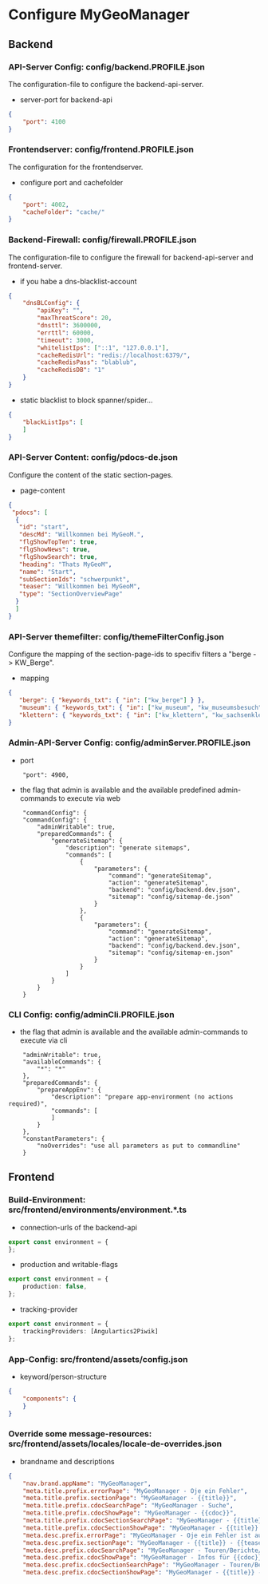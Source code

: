 # Configure MyGeoManager

## Backend

### API-Server Config: config/backend.PROFILE.json
The configuration-file to configure the backend-api-server.

- server-port for backend-api
```json
{
    "port": 4100
}
```

### Frontendserver: config/frontend.PROFILE.json
The configuration for the frontendserver.

- configure port and cachefolder
```json
{
    "port": 4002,
    "cacheFolder": "cache/"
} 
```

### Backend-Firewall: config/firewall.PROFILE.json
The configuration-file to configure the firewall for backend-api-server and frontend-server.

- if you habe a dns-blacklist-account
```json
{
    "dnsBLConfig": {
        "apiKey": "",
        "maxThreatScore": 20,
        "dnsttl": 3600000,
        "errttl": 60000,
        "timeout": 3000,
        "whitelistIps": ["::1", "127.0.0.1"],
        "cacheRedisUrl": "redis://localhost:6379/",
        "cacheRedisPass": "blablub",
        "cacheRedisDB": "1"
    }
}
```
- static blacklist to block spanner/spider...
```json
{
    "blackListIps": [
    ]
}
```

### API-Server Content: config/pdocs-de.json
Configure the content of the static section-pages.

- page-content
```json
{
 "pdocs": [
  {
   "id": "start",
   "descMd": "Willkommen bei MyGeoM.",
   "flgShowTopTen": true,
   "flgShowNews": true,
   "flgShowSearch": true,
   "heading": "Thats MyGeoM",
   "name": "Start",
   "subSectionIds": "schwerpunkt",
   "teaser": "Willkommen bei MyGeoM",
   "type": "SectionOverviewPage"
  }
  ]
}
```

### API-Server themefilter: config/themeFilterConfig.json
Configure the mapping of the section-page-ids to specifiv filters a "berge -> KW_Berge".

- mapping
```json
{ 
   "berge": { "keywords_txt": { "in": ["kw_berge"] } },
   "museum": { "keywords_txt": { "in": ["kw_museum", "kw_museumsbesuch"] } },
   "klettern": { "keywords_txt": { "in": ["kw_klettern", "kw_sachsenklettern", "kw_sportklettern", "kw_alpinklettern"] } }
}
```

### Admin-API-Server Config: config/adminServer.PROFILE.json
- port
```
    "port": 4900,
```
- the flag that admin is available and the available predefined admin-commands to execute via web
```
    "commandConfig": {
    "commandConfig": {
        "adminWritable": true,
        "preparedCommands": {
            "generateSitemap": {
                "description": "generate sitemaps",
                "commands": [
                    {
                        "parameters": {
                            "command": "generateSitemap",
                            "action": "generateSitemap",
                            "backend": "config/backend.dev.json",
                            "sitemap": "config/sitemap-de.json"
                        }
                    },
                    {
                        "parameters": {
                            "command": "generateSitemap",
                            "action": "generateSitemap",
                            "backend": "config/backend.dev.json",
                            "sitemap": "config/sitemap-en.json"
                        }
                    }
                ]
            }
        }
    }
```

### CLI Config: config/adminCli.PROFILE.json
- the flag that admin is available and the available admin-commands to execute via cli
```
    "adminWritable": true,
    "availableCommands": {
        "*": "*"
    },
    "preparedCommands": {
        "prepareAppEnv": {
            "description": "prepare app-environment (no actions required)",
            "commands": [
            ]
        }
    },
    "constantParameters": {
        "noOverrides": "use all parameters as put to commandline"
    }
```

## Frontend

### Build-Environment: src/frontend/environments/environment.*.ts

- connection-urls of the backend-api
```typescript
export const environment = {
};
```
- production and writable-flags
```typescript
export const environment = {
    production: false,
};
```
- tracking-provider
```typescript
export const environment = {
    trackingProviders: [Angulartics2Piwik]
};
```

### App-Config: src/frontend/assets/config.json

- keyword/person-structure
```json
{
    "components": {
    }
}
```

### Override some message-resources: src/frontend/assets/locales/locale-de-overrides.json 

- brandname and descriptions
```json
{
    "nav.brand.appName": "MyGeoManager",
    "meta.title.prefix.errorPage": "MyGeoManager - Oje ein Fehler",
    "meta.title.prefix.sectionPage": "MyGeoManager - {{title}}",
    "meta.title.prefix.cdocSearchPage": "MyGeoManager - Suche",
    "meta.title.prefix.cdocShowPage": "MyGeoManager - {{cdoc}}",
    "meta.title.prefix.cdocSectionSearchPage": "MyGeoManager - {{title}} - Suche",
    "meta.title.prefix.cdocSectionShowPage": "MyGeoManager - {{title}} - {{cdoc}}",
    "meta.desc.prefix.errorPage": "MyGeoManager - Oje ein Fehler ist aufgetreten",
    "meta.desc.prefix.sectionPage": "MyGeoManager - {{title}} - {{teaser}}",
    "meta.desc.prefix.cdocSearchPage": "MyGeoManager - Touren/Berichte/Regionen/Bilder/Infos",
    "meta.desc.prefix.cdocShowPage": "MyGeoManager - Infos für {{cdoc}}",
    "meta.desc.prefix.cdocSectionSearchPage": "MyGeoManager - Touren/Berichte/Regionen/Bilder/Infos zum Thema {{title}} - {{teaser}}",
    "meta.desc.prefix.cdocSectionShowPage": "MyGeoManager - {{title}} - Infos für {{cdoc}}",
```
